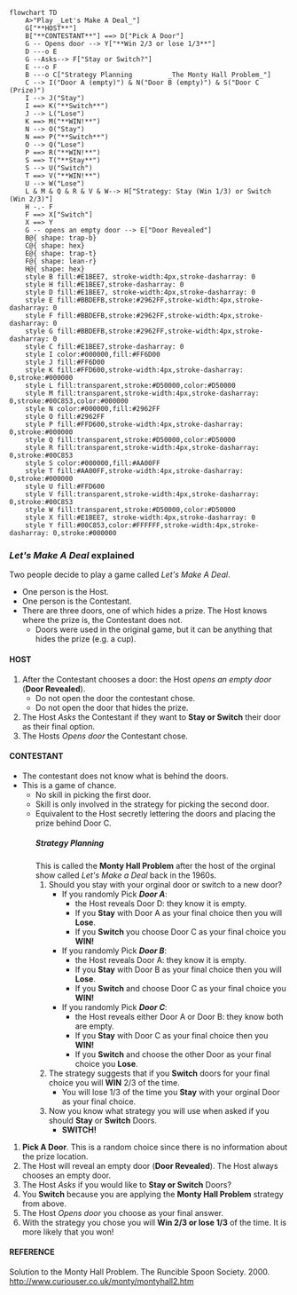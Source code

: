 ```mermaid
flowchart TD
    A>"Play _Let's Make A Deal_"]
    G["**HOST**"]
    B["**CONTESTANT**"] ==> D["Pick A Door"]
    G -- Opens door --> Y["**Win 2/3 or lose 1/3**"]
    D ---o E
    G --Asks--> F["Stay or Switch?"]
    E ---o F
    B ---o C["Strategy Planning         _The Monty Hall Problem_"]
    C --> I("Door A (empty)") & N("Door B (empty)") & S("Door C (Prize)")
    I --> J("Stay")
    I ==> K("**Switch**")
    J --> L("Lose")
    K ==> M("**WIN!**")
    N --> O("Stay")
    N ==> P("**Switch**")
    O --> Q("Lose")
    P ==> R("**WIN!**")
    S ==> T("**Stay**")
    S --> U("Switch")
    T ==> V("**WIN!**")
    U --> W("Lose")
    L & M & Q & R & V & W--> H["Strategy: Stay (Win 1/3) or Switch (Win 2/3)"]
    H -.- F
    F ==> X["Switch"]
    X ==> Y
    G -- opens an empty door --> E["Door Revealed"]
    B@{ shape: trap-b}
    C@{ shape: hex}
    E@{ shape: trap-t}
    F@{ shape: lean-r}
    H@{ shape: hex}
    style B fill:#E1BEE7, stroke-width:4px,stroke-dasharray: 0
    style H fill:#E1BEE7,stroke-dasharray: 0
    style D fill:#E1BEE7, stroke-width:4px,stroke-dasharray: 0
    style E fill:#BBDEFB,stroke:#2962FF,stroke-width:4px,stroke-dasharray: 0
    style F fill:#BBDEFB,stroke:#2962FF,stroke-width:4px,stroke-dasharray: 0
    style G fill:#BBDEFB,stroke:#2962FF,stroke-width:4px,stroke-dasharray: 0
    style C fill:#E1BEE7,stroke-dasharray: 0
    style I color:#000000,fill:#FF6D00
    style J fill:#FF6D00
    style K fill:#FFD600,stroke-width:4px,stroke-dasharray: 0,stroke:#000000
    style L fill:transparent,stroke:#D50000,color:#D50000
    style M fill:transparent,stroke-width:4px,stroke-dasharray: 0,stroke:#00C853,color:#000000
    style N color:#000000,fill:#2962FF
    style O fill:#2962FF
    style P fill:#FFD600,stroke-width:4px,stroke-dasharray: 0,stroke:#000000
    style Q fill:transparent,stroke:#D50000,color:#D50000
    style R fill:transparent,stroke-width:4px,stroke-dasharray: 0,stroke:#00C853
    style S color:#000000,fill:#AA00FF
    style T fill:#AA00FF,stroke-width:4px,stroke-dasharray: 0,stroke:#000000
    style U fill:#FFD600
    style V fill:transparent,stroke-width:4px,stroke-dasharray: 0,stroke:#00C853
    style W fill:transparent,stroke:#D50000,color:#D50000
    style X fill:#E1BEE7, stroke-width:4px,stroke-dasharray: 0
    style Y fill:#00C853,color:#FFFFFF,stroke-width:4px,stroke-dasharray: 0,stroke:#000000
```
### _Let's Make A Deal_ explained
Two people decide to play a game called _Let's Make A Deal_.  
* One person is the Host.
* One person is the Contestant.
* There are three doors, one of which hides a prize. The Host knows where the prize is, the Contestant does not.
    * Doors were used in the original game, but it can be anything that hides the prize (e.g. a cup). 
#### HOST
1. After the Contestant chooses a door: the Host *opens an empty door* (**Door Revealed**).
    * Do not open the door the contestant chose.
    * Do not open the door that hides the prize.
4. The Host *Asks* the Contestant if they want to **Stay or Switch** their door as their final option.
5. The Hosts *Opens door* the Contestant chose.
#### CONTESTANT
* The contestant does not know what is behind the doors.
* This is a game of chance.
   * No skill in picking the first door.
   * Skill is only involved in the strategy for picking the second door.
   * Equivalent to the Host secretly lettering the doors and placing the prize behind Door C.
      ##### Strategy Planning 
     This is called the **Monty Hall Problem** after the host of the orginal show called _Let's Make a Deal_ back in the 1960s.
        1. Should you stay with your orginal door or switch to a new door?
           * If you randomly Pick **_Door A_**:
               * the Host reveals Door D: they know it is empty.
               * If you **Stay** with Door A as your final choice then you will **Lose**.
               * If you **Switch** you choose Door C as your final choice you **WIN!**
            * If you randomly Pick **_Door B_**:
               * the Host reveals Door A: they know it is empty.
               * If you **Stay** with Door B as your final choice then you will **Lose**.
               * If you **Switch** and choose Door C as your final choice you **WIN!**
            * If you randomly Pick **_Door C_**:
               * the Host reveals either Door A or Door B: they know both are empty.
               * If you **Stay** with Door C as your final choice then you **WIN!**
               * If you **Switch** and choose the other Door as your final choice you **Lose**.
        2. The strategy suggests that if you **Switch** doors for your final choice you will **WIN** 2/3 of the time.
            * You will lose 1/3 of the time you **Stay** with your orginal Door as your final choice.  
        3. Now you know what strategy you will use when asked if you should **Stay** or **Switch** Doors.
            * **SWITCH!**
1. **Pick A Door**. This is a random choice since there is no information about the prize location.
2. The Host will reveal an empty door (**Door Revealed**). The Host always chooses an empty door.
3. The Host *Asks* if you would like to **Stay or Switch** Doors?
4. You **Switch** because you are applying the **Monty Hall Problem** strategy from above.
5. The Host *Opens door* you choose as your final answer.
6. With the strategy you chose you will **Win 2/3 or lose 1/3** of the time. It is more likely that you won!
#### REFERENCE
Solution to the Monty Hall Problem. The Runcible Spoon Society. 2000. http://www.curiouser.co.uk/monty/montyhall2.htm
